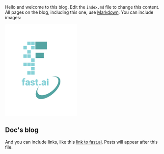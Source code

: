 Hello and welcome to this blog. Edit the `index.md` file to change this content. All pages on the blog, including this one, use [Markdown](https://guides.github.com/features/mastering-markdown/). You can include images:

![Image of fast.ai logo](images/logo.png)

## Doc's blog

And you can include links, like this [link to fast.ai](https://www.fast.ai). Posts will appear after this file. 
